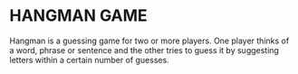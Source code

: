 # HANGMAN GAME

Hangman is a guessing game for two or more players. One player thinks of a word, phrase or sentence and the other tries to guess it by suggesting letters within a certain number of guesses.
